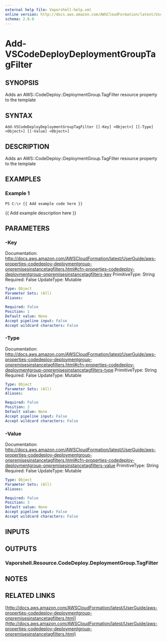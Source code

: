```yaml
---
external help file: Vaporshell-help.xml
online version: http://docs.aws.amazon.com/AWSCloudFormation/latest/UserGuide/aws-properties-codedeploy-deploymentgroup-onpremisesinstancetagfilters.html
schema: 2.0.0
---
```


# Add-VSCodeDeployDeploymentGroupTagFilter

## SYNOPSIS
Adds an AWS::CodeDeploy::DeploymentGroup.TagFilter resource property to the template

## SYNTAX

```
Add-VSCodeDeployDeploymentGroupTagFilter [[-Key] <Object>] [[-Type] <Object>] [[-Value] <Object>]
```

## DESCRIPTION
Adds an AWS::CodeDeploy::DeploymentGroup.TagFilter resource property to the template

## EXAMPLES

### Example 1
```
PS C:\> {{ Add example code here }}
```

{{ Add example description here }}

## PARAMETERS

### -Key
Documentation: http://docs.aws.amazon.com/AWSCloudFormation/latest/UserGuide/aws-properties-codedeploy-deploymentgroup-onpremisesinstancetagfilters.html#cfn-properties-codedeploy-deploymentgroup-onpremisesinstancetagfilters-key
PrimitiveType: String
Required: False
UpdateType: Mutable

```yaml
Type: Object
Parameter Sets: (All)
Aliases: 

Required: False
Position: 1
Default value: None
Accept pipeline input: False
Accept wildcard characters: False
```

### -Type
Documentation: http://docs.aws.amazon.com/AWSCloudFormation/latest/UserGuide/aws-properties-codedeploy-deploymentgroup-onpremisesinstancetagfilters.html#cfn-properties-codedeploy-deploymentgroup-onpremisesinstancetagfilters-type
PrimitiveType: String
Required: False
UpdateType: Mutable

```yaml
Type: Object
Parameter Sets: (All)
Aliases: 

Required: False
Position: 2
Default value: None
Accept pipeline input: False
Accept wildcard characters: False
```

### -Value
Documentation: http://docs.aws.amazon.com/AWSCloudFormation/latest/UserGuide/aws-properties-codedeploy-deploymentgroup-onpremisesinstancetagfilters.html#cfn-properties-codedeploy-deploymentgroup-onpremisesinstancetagfilters-value
PrimitiveType: String
Required: False
UpdateType: Mutable

```yaml
Type: Object
Parameter Sets: (All)
Aliases: 

Required: False
Position: 3
Default value: None
Accept pipeline input: False
Accept wildcard characters: False
```

## INPUTS

## OUTPUTS

### Vaporshell.Resource.CodeDeploy.DeploymentGroup.TagFilter

## NOTES

## RELATED LINKS

[http://docs.aws.amazon.com/AWSCloudFormation/latest/UserGuide/aws-properties-codedeploy-deploymentgroup-onpremisesinstancetagfilters.html](http://docs.aws.amazon.com/AWSCloudFormation/latest/UserGuide/aws-properties-codedeploy-deploymentgroup-onpremisesinstancetagfilters.html)

